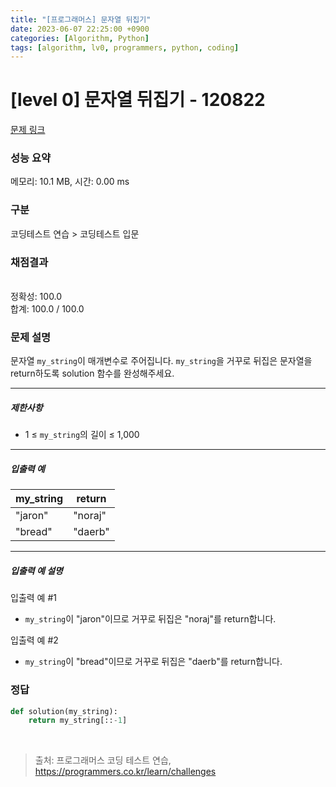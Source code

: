 ```yaml
---
title: "[프로그래머스] 문자열 뒤집기"
date: 2023-06-07 22:25:00 +0900
categories: [Algorithm, Python]
tags: [algorithm, lv0, programmers, python, coding]
---
```


# [level 0] 문자열 뒤집기 - 120822

[문제 링크](https://school.programmers.co.kr/learn/courses/30/lessons/120822)

### 성능 요약

메모리: 10.1 MB, 시간: 0.00 ms

### 구분

코딩테스트 연습 > 코딩테스트 입문

### 채점결과

<br/>정확성: 100.0<br/>합계: 100.0 / 100.0

### 문제 설명

<p>문자열 <code>my_string</code>이 매개변수로 주어집니다. <code>my_string</code>을 거꾸로 뒤집은 문자열을 return하도록 solution 함수를 완성해주세요.</p>

<hr>

<h5>제한사항</h5>

<ul>
<li>1 ≤ <code>my_string</code>의 길이 ≤ 1,000</li>
</ul>

<hr>

<h5>입출력 예</h5>

| my_string | return  |
|-----------|---------|
| "jaron"   | "noraj" |
| "bread"   | "daerb" |

<hr>

<h5>입출력 예 설명</h5>

<p>입출력 예 #1</p>

<ul>
<li><code>my_string</code>이 "jaron"이므로 거꾸로 뒤집은 "noraj"를 return합니다.</li>
</ul>

<p>입출력 예 #2</p>

<ul>
<li><code>my_string</code>이 "bread"이므로 거꾸로 뒤집은 "daerb"를 return합니다.</li>
</ul>

### 정답

```python
def solution(my_string):
    return my_string[::-1]
```

<br>

> 출처: 프로그래머스 코딩 테스트 연습, https://programmers.co.kr/learn/challenges
